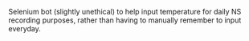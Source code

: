 Selenium bot (slightly unethical) to help input temperature for daily NS recording purposes, rather than having to manually remember to input everyday. 
